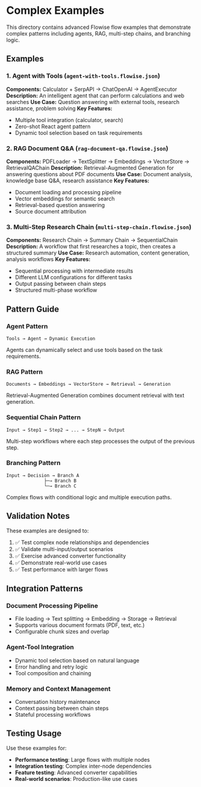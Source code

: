 # Complex Examples

This directory contains advanced Flowise flow examples that demonstrate complex patterns including agents, RAG, multi-step chains, and branching logic.

## Examples

### 1. Agent with Tools (`agent-with-tools.flowise.json`)
**Components:** Calculator + SerpAPI → ChatOpenAI → AgentExecutor
**Description:** An intelligent agent that can perform calculations and web searches
**Use Case:** Question answering with external tools, research assistance, problem solving
**Key Features:**
- Multiple tool integration (calculator, search)
- Zero-shot React agent pattern
- Dynamic tool selection based on task requirements

### 2. RAG Document Q&A (`rag-document-qa.flowise.json`)
**Components:** PDFLoader → TextSplitter → Embeddings → VectorStore → RetrievalQAChain
**Description:** Retrieval-Augmented Generation for answering questions about PDF documents
**Use Case:** Document analysis, knowledge base Q&A, research assistance
**Key Features:**
- Document loading and processing pipeline
- Vector embeddings for semantic search
- Retrieval-based question answering
- Source document attribution

### 3. Multi-Step Research Chain (`multi-step-chain.flowise.json`)
**Components:** Research Chain → Summary Chain → SequentialChain
**Description:** A workflow that first researches a topic, then creates a structured summary
**Use Case:** Research automation, content generation, analysis workflows
**Key Features:**
- Sequential processing with intermediate results
- Different LLM configurations for different tasks
- Output passing between chain steps
- Structured multi-phase workflow

## Pattern Guide

### Agent Pattern
```
Tools → Agent → Dynamic Execution
```
Agents can dynamically select and use tools based on the task requirements.

### RAG Pattern
```
Documents → Embeddings → VectorStore → Retrieval → Generation
```
Retrieval-Augmented Generation combines document retrieval with text generation.

### Sequential Chain Pattern
```
Input → Step1 → Step2 → ... → StepN → Output
```
Multi-step workflows where each step processes the output of the previous step.

### Branching Pattern
```
Input → Decision → Branch A
              ├─→ Branch B
              └─→ Branch C
```
Complex flows with conditional logic and multiple execution paths.

## Validation Notes

These examples are designed to:
1. ✅ Test complex node relationships and dependencies
2. ✅ Validate multi-input/output scenarios
3. ✅ Exercise advanced converter functionality
4. ✅ Demonstrate real-world use cases
5. ✅ Test performance with larger flows

## Integration Patterns

### Document Processing Pipeline
- File loading → Text splitting → Embedding → Storage → Retrieval
- Supports various document formats (PDF, text, etc.)
- Configurable chunk sizes and overlap

### Agent-Tool Integration
- Dynamic tool selection based on natural language
- Error handling and retry logic
- Tool composition and chaining

### Memory and Context Management
- Conversation history maintenance
- Context passing between chain steps
- Stateful processing workflows

## Testing Usage

Use these examples for:
- **Performance testing**: Large flows with multiple nodes
- **Integration testing**: Complex inter-node dependencies
- **Feature testing**: Advanced converter capabilities
- **Real-world scenarios**: Production-like use cases